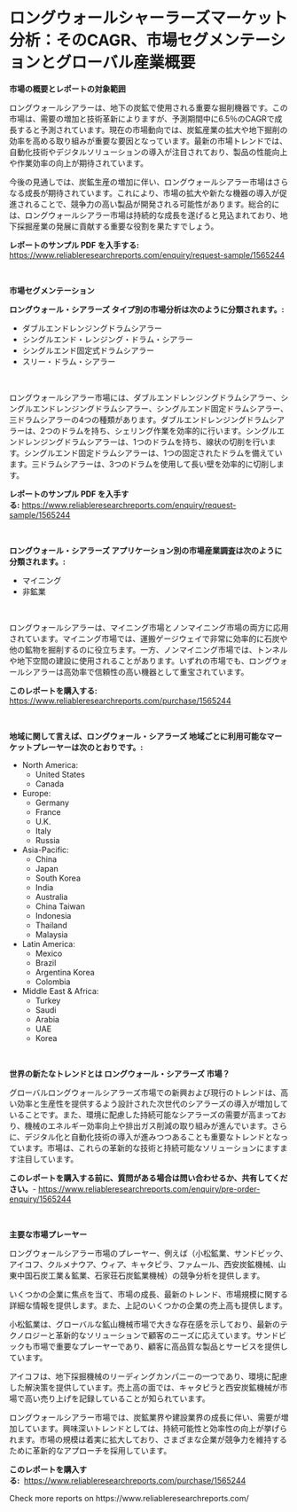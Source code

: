 <p><h1>ロングウォールシャーラーズマーケット分析：そのCAGR、市場セグメンテーションとグローバル産業概要</h1></p><p><strong>市場の概要とレポートの対象範囲</strong></p>
<p><p>ロングウォールシアラーは、地下の炭鉱で使用される重要な掘削機器です。この市場は、需要の増加と技術革新によりますが、予測期間中に6.5％のCAGRで成長すると予測されています。現在の市場動向では、炭鉱産業の拡大や地下掘削の効率を高める取り組みが重要な要因となっています。最新の市場トレンドでは、自動化技術やデジタルソリューションの導入が注目されており、製品の性能向上や作業効率の向上が期待されています。</p><p>今後の見通しでは、炭鉱生産の増加に伴い、ロングウォールシアラー市場はさらなる成長が期待されています。これにより、市場の拡大や新たな機器の導入が促進されることで、競争力の高い製品が開発される可能性があります。総合的には、ロングウォールシアラー市場は持続的な成長を遂げると見込まれており、地下採掘産業の発展に貢献する重要な役割を果たすでしょう。</p></p>
<p><strong>レポートのサンプル PDF を入手する:</strong> <a href="https://www.reliableresearchreports.com/enquiry/request-sample/1565244">https://www.reliableresearchreports.com/enquiry/request-sample/1565244</a></p>
<p>&nbsp;</p>
<p><strong>市場セグメンテーション</strong></p>
<p><strong>ロングウォール・シアラーズ タイプ別の市場分析は次のように分類されます。:</strong></p>
<p><ul><li>ダブルエンドレンジングドラムシアラー</li><li>シングルエンド・レンジング・ドラム・シアラー</li><li>シングルエンド固定式ドラムシアラー</li><li>スリー・ドラム・シアラー</li></ul></p>
<p>&nbsp;</p>
<p><p>ロングウォールシアラー市場には、ダブルエンドレンジングドラムシアラー、シングルエンドレンジングドラムシアラー、シングルエンド固定ドラムシアラー、三ドラムシアラーの4つの種類があります。ダブルエンドレンジングドラムシアラーは、2つのドラムを持ち、シェリング作業を効率的に行います。シングルエンドレンジングドラムシアラーは、1つのドラムを持ち、線状の切削を行います。シングルエンド固定ドラムシアラーは、1つの固定されたドラムを備えています。三ドラムシアラーは、3つのドラムを使用して長い壁を効率的に切削します。</p></p>
<p><strong>レポートのサンプル PDF を入手する:</strong>&nbsp;<a href="https://www.reliableresearchreports.com/enquiry/request-sample/1565244">https://www.reliableresearchreports.com/enquiry/request-sample/1565244</a></p>
<p>&nbsp;</p>
<p><strong> ロングウォール・シアラーズ アプリケーション別の市場産業調査は次のように分類されます。:</strong></p>
<p><ul><li>マイニング</li><li>非鉱業</li></ul></p>
<p>&nbsp;</p>
<p><p>ロングウォールシアラーは、マイニング市場とノンマイニング市場の両方に応用されています。マイニング市場では、運搬ゲージウェイで非常に効率的に石炭や他の鉱物を掘削するのに役立ちます。一方、ノンマイニング市場では、トンネルや地下空間の建設に使用されることがあります。いずれの市場でも、ロングウォールシアラーは高効率で信頼性の高い機器として重宝されています。</p></p>
<p><strong>このレポートを購入する:</strong>&nbsp; <a href="https://www.reliableresearchreports.com/purchase/1565244">https://www.reliableresearchreports.com/purchase/1565244</a></p>
<p>&nbsp;</p>
<p><strong>地域に関して言えば、ロングウォール・シアラーズ 地域ごとに利用可能なマーケットプレーヤーは次のとおりです。:</strong></p>
<p><ul>
    <li>
        North America:
        <ul>
            <li>United States</li>
            <li>Canada</li>
        </ul>
    </li>
    <li>
        Europe:
        <ul>
            <li>Germany</li>
            <li>France</li>
            <li>U.K.</li>
            <li>Italy</li>
            <li>Russia</li>
        </ul>
    </li>
    <li>
        Asia-Pacific:
        <ul>
            <li>China</li>
            <li>Japan</li>
            <li>South Korea</li>
            <li>India</li>
            <li>Australia</li>
            <li>China Taiwan</li>
            <li>Indonesia</li>
            <li>Thailand</li>
            <li>Malaysia</li>
        </ul>
    </li>
    <li>
        Latin America:
        <ul>
            <li>Mexico</li>
            <li>Brazil</li>
            <li>Argentina Korea</li>
            <li>Colombia</li>
        </ul>
    </li>
    <li>
        Middle East & Africa:
        <ul>
            <li>Turkey</li>
            <li>Saudi</li>
            <li>Arabia</li>
            <li>UAE</li>
            <li>Korea</li>
        </ul>
    </li>
    </ul></p>
<p>&nbsp;</p>
<p><strong>世界の新たなトレンドとは ロングウォール・シアラーズ 市場？</strong></p>
<p><p>グローバルロングウォールシアラーズ市場での新興および現行のトレンドは、高い効率と生産性を提供するよう設計された次世代のシアラーズの導入が増加していることです。また、環境に配慮した持続可能なシアラーズの需要が高まっており、機械のエネルギー効率向上や排出ガス削減の取り組みが進んでいます。さらに、デジタル化と自動化技術の導入が進みつつあることも重要なトレンドとなっています。市場は、これらの革新的な技術と持続可能なソリューションにますます注目しています。</p></p>
<p><strong>このレポートを購入する前に、質問がある場合は問い合わせるか、共有してください。</strong>- <a href="https://www.reliableresearchreports.com/enquiry/pre-order-enquiry/1565244">https://www.reliableresearchreports.com/enquiry/pre-order-enquiry/1565244</a></p>
<p>&nbsp;</p>
<p><strong>主要な市場プレーヤー</strong></p>
<p><p>ロングウォールシアラー市場のプレーヤー、例えば（小松鉱業、サンドビック、アイコフ、クルメナウア、ウィア、キャタピラ、ファムール、西安炭鉱機械、山東中国石炭工業＆鉱業、石家荘石炭鉱業機械）の競争分析を提供します。 </p><p>いくつかの企業に焦点を当て、市場の成長、最新のトレンド、市場規模に関する詳細な情報を提供します。また、上記のいくつかの企業の売上高も提供します。 </p><p>小松鉱業は、グローバルな鉱山機械市場で大きな存在感を示しており、最新のテクノロジーと革新的なソリューションで顧客のニーズに応えています。サンドビックも市場で重要なプレーヤーであり、顧客に高品質な製品とサービスを提供しています。 </p><p>アイコフは、地下採掘機械のリーディングカンパニーの一つであり、環境に配慮した解決策を提供しています。売上高の面では、キャタピラと西安炭鉱機械が市場で高い売り上げを記録していることが知られています。 </p><p>ロングウォールシアラー市場では、炭鉱業界や建設業界の成長に伴い、需要が増加しています。興味深いトレンドとしては、持続可能性と効率性の向上が挙げられます。市場の規模は着実に拡大しており、さまざまな企業が競争力を維持するために革新的なアプローチを採用しています。</p></p>
<p><strong>このレポートを購入する:</strong>&nbsp;&nbsp;<a href="https://www.reliableresearchreports.com/purchase/1565244">https://www.reliableresearchreports.com/purchase/1565244</a></p>
<p>Check more reports on https://www.reliableresearchreports.com/</p>